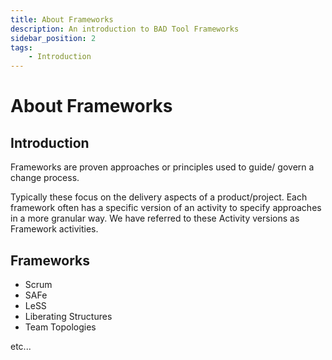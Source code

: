 ```yaml
---
title: About Frameworks
description: An introduction to BAD Tool Frameworks
sidebar_position: 2
tags:
    - Introduction
---
```


# About Frameworks

## Introduction

Frameworks are proven approaches or principles used to guide/ govern a change process.

Typically these focus on the delivery aspects of a product/project. Each framework often 
has a specific version of an activity to specify approaches in a more granular way. We 
have referred to these Activity versions as Framework activities.

## Frameworks

* Scrum
* SAFe
* LeSS
* Liberating Structures
* Team Topologies

etc...